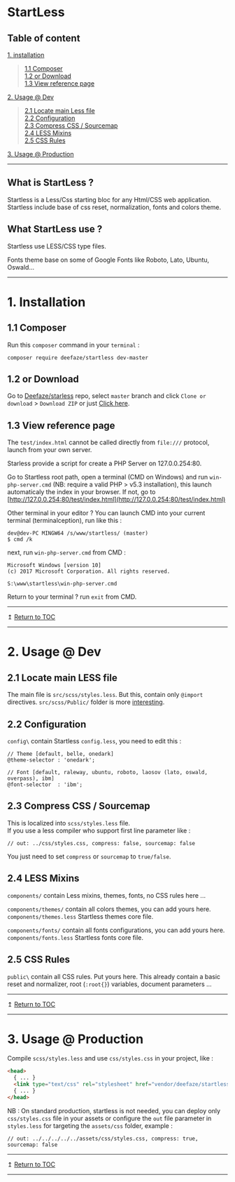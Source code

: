 # StartLess

## Table of content

[1. installation](#1-installation)
> [1.1 Composer](#11-composer)\
> [1.2 or Download](#12-or-download)\
> [1.3 View reference page](#13-loading-reference-page)

[2. Usage @ Dev](#2-usage--dev)
> [2.1 Locate main Less file](#21-locate-main-less-file)\
> [2.2 Configuration](#22-configuration)\
> [2.3 Compress CSS / Sourcemap](#23-compress-css--sourcemap)\
> [2.4 LESS Mixins](#24-less-mixins)\
> [2.5 CSS Rules](#25-css-rules)

[3. Usage @ Production](#3-usage--production)

___

## What is StartLess ?

Startless is a Less/Css starting bloc for any Html/CSS web application. Startless include base of css reset, normalization, fonts and colors theme.

## What StartLess use ?

Startless use LESS/CSS type files.

Fonts theme base on some of Google Fonts like Roboto, Lato, Ubuntu, Oswald...

___

# 1. Installation

## 1.1 Composer

Run this `composer` command in your `terminal` :
```console
composer require deefaze/startless dev-master
```

## 1.2 or Download

Go to [Deefaze/starless](https://github.com/Deefaze/startless) repo, select `master` branch and click `Clone or download` > `Download ZIP` or just [Click here](https://github.com/Deefaze/startless/archive/master.zip).

## 1.3 View reference page

The `test/index.html` cannot be called directly from `file:///` protocol, launch from your own server. 

Starless provide a script for create a PHP Server on 127.0.0.254:80.

Go to Startless root path, open a terminal (CMD on Windows) and run `win-php-server.cmd` (NB: require a valid PHP > v5.3 installation), this launch automaticaly the index in your browser. 
If not, go to [http://127.0.0.254:80/test/index.html](http://127.0.0.254:80/test/index.html)

Other terminal in your editor ? You can launch CMD into your current terminal (terminalception), run like this :
```console
dev@dev-PC MINGW64 /s/www/startless/ (master)
$ cmd /k
```
next, run `win-php-server.cmd` from CMD :
```console
Microsoft Windows [version 10]
(c) 2017 Microsoft Corporation. All rights reserved.

S:\www\startless\win-php-server.cmd
```
Return to your terminal ? run `exit` from CMD.

___
&mapstoup;  [Return to TOC](#table-of-content)
___

# 2. Usage @ Dev

## 2.1 Locate main LESS file

The main file is `src/scss/styles.less`. But this, contain only `@import` directives. `src/scss/Public/` folder is more [interesting](#25-scsspublic).

## 2.2 Configuration

`config\` contain Startless `config.less`, you need to edit this :
```less
// Theme [default, belle, onedark]
@theme-selector : 'onedark';

// Font [default, raleway, ubuntu, roboto, laosov (lato, oswald, overpass), ibm]
@font-selector  : 'ibm';
```

## 2.3 Compress CSS / Sourcemap

This is localized into `scss/styles.less` file.\
If you use a less compiler  who support first line parameter like :
```less
// out: ../css/styles.css, compress: false, sourcemap: false
```
You just need to set `compress` or `sourcemap` to `true/false`. 

## 2.4 LESS Mixins

`components/` contain Less mixins, themes, fonts, no CSS rules here ...

`components/themes/` contain all colors themes, you can add yours here.\
`components/themes.less` Startless themes core file.

`components/fonts/` contain all fonts configurations, you can add yours here.\
`components/fonts.less` Startless fonts core file.

## 2.5 CSS Rules

`public\` contain all CSS rules. Put yours here. This already contain a
basic reset and normalizer, root (`:root{}`) variables, document parameters ...

___
&mapstoup;  [Return to TOC](#table-of-content)
___

# 3. Usage @ Production

Compile `scss/styles.less` and use `css/styles.css` in your project, like :
```html
<head>
  { ... }
  <link type="text/css" rel="stylesheet" href="vendor/deefaze/startless/src/css/styles.css">
  { ... }
</head>
```
NB : On standard production, startless is not needed, you can deploy only `css/styles.css` file in your assets or configure the `out` file parameter in `styles.less` for targeting the `assets/css` folder, example :
```less
// out: ../../../../../assets/css/styles.css, compress: true, sourcemap: false
```
___
&mapstoup;  [Return to TOC](#table-of-content)
___